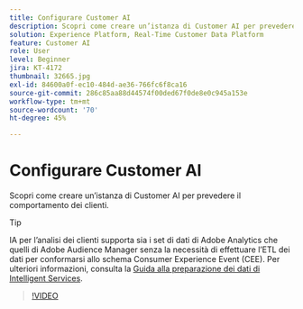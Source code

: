 ```yaml
---
title: Configurare Customer AI
description: Scopri come creare un’istanza di Customer AI per prevedere il comportamento dei clienti.
solution: Experience Platform, Real-Time Customer Data Platform
feature: Customer AI
role: User
level: Beginner
jira: KT-4172
thumbnail: 32665.jpg
exl-id: 84600a0f-ec10-484d-ae36-766fc6f8ca16
source-git-commit: 286c85aa88d44574f00ded67f0de8e0c945a153e
workflow-type: tm+mt
source-wordcount: '70'
ht-degree: 45%

---
```


# Configurare Customer AI

Scopri come creare un’istanza di Customer AI per prevedere il comportamento dei clienti.

>[!TIP]
>
>IA per l’analisi dei clienti supporta sia i set di dati di Adobe Analytics che quelli di Adobe Audience Manager senza la necessità di effettuare l’ETL dei dati per conformarsi allo schema Consumer Experience Event (CEE). Per ulteriori informazioni, consulta la [Guida alla preparazione dei dati di Intelligent Services](https://experienceleague.adobe.com/docs/experience-platform/intelligent-services/data-preparation.html?lang=it).

>[!VIDEO](https://video.tv.adobe.com/v/32665?learn=on&enablevpops)
